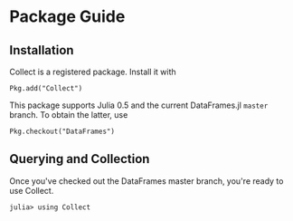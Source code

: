 # Package Guide

## Installation

Collect is a registered package. Install it with

```
Pkg.add("Collect")
```

This package supports Julia 0.5 and the current DataFrames.jl `master` branch. To obtain the latter, use

```
Pkg.checkout("DataFrames")
```

## Querying and Collection

Once you've checked out the DataFrames master branch, you're ready to use Collect.

```
julia> using Collect
```
